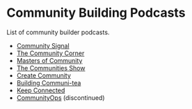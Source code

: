 # Community Building Podcasts

List of community builder podcasts.

- [Community Signal](https://www.communitysignal.com/)
- [The Community Corner](https://pod.bevy.com/)
- [Masters of Community](https://pod.cmxhub.com/)
- [The Communities Show](http://communities.show/)
- [Create Community](https://www.createcommunitypod.com/)
- [Building Communi-tea](https://buildcommunitea.wixsite.com/buildingcommunitea)
- [Keep Connected](https://www.meetup.com/blog/category/keep-connected-podcast/)
- [CommunityOps](https://open.spotify.com/show/2beTkGLf1twuJAasdlUBkL) (discontinued)
